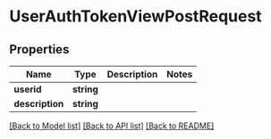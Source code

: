 # UserAuthTokenViewPostRequest

## Properties
Name | Type | Description | Notes
------------ | ------------- | ------------- | -------------
**userid** | **string** |  | 
**description** | **string** |  | 

[[Back to Model list]](../README.md#documentation-for-models) [[Back to API list]](../README.md#documentation-for-api-endpoints) [[Back to README]](../README.md)


